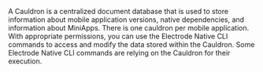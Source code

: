 A Cauldron is a centralized document database that is used to store information about mobile application versions, native dependencies, and information about MiniApps. There is one cauldron per mobile application. With appropriate permissions, you can use the Electrode Native CLI commands to access and modify the data stored within the Cauldron. Some Electrode Native CLI commands are relying on the Cauldron for their execution.
